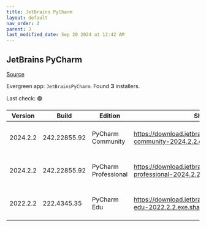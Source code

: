 ```yaml
---
title: JetBrains PyCharm
layout: default
nav_order: 2
parent: J
last_modified_date: Sep 20 2024 at 12:42 AM
---
```


## JetBrains PyCharm

[Source](https://www.jetbrains.com/)

Evergreen app: `JetBrainsPyCharm`. Found **3** installers.

Last check: 🟢

| Version  | Build        | Edition              | Sha256                                                                         | Date       | Size      | Type | URI                                                                                                                                                |
| -------- | ------------ | -------------------- | ------------------------------------------------------------------------------ | ---------- | --------- | ---- | -------------------------------------------------------------------------------------------------------------------------------------------------- |
| 2024.2.2 | 242.22855.92 | PyCharm Community    | https://download.jetbrains.com/python/pycharm-community-2024.2.2.exe.sha256    | 19/9/2024  | 490352216 | exe  | [https://download.jetbrains.com/python/pycharm-community-2024.2.2.exe](https://download.jetbrains.com/python/pycharm-community-2024.2.2.exe)       |
| 2024.2.2 | 242.22855.92 | PyCharm Professional | https://download.jetbrains.com/python/pycharm-professional-2024.2.2.exe.sha256 | 19/9/2024  | 795967888 | exe  | [https://download.jetbrains.com/python/pycharm-professional-2024.2.2.exe](https://download.jetbrains.com/python/pycharm-professional-2024.2.2.exe) |
| 2022.2.2 | 222.4345.35  | PyCharm Edu          | https://download.jetbrains.com/python/pycharm-edu-2022.2.2.exe.sha256          | 27/10/2022 | 394799056 | exe  | [https://download.jetbrains.com/python/pycharm-edu-2022.2.2.exe](https://download.jetbrains.com/python/pycharm-edu-2022.2.2.exe)                   |

